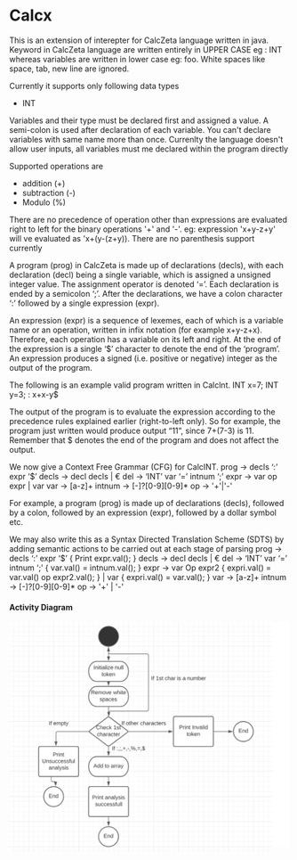 # Calcx

This is an extension of interepter for CalcZeta language written in java. 
Keyword in CalcZeta language are written entirely in UPPER CASE eg : INT whereas variables are written in lower case eg: foo.
White spaces like space, tab, new line are ignored.

Currently it supports only following data types
- INT

Variables and their type must be declared first and assigned a value. A semi-colon is used after declaration of each variable. 
You can't declare variables with same name more than once. 
Currenlty the language doesn't allow user inputs, all variables must me declared within the program directly

Supported operations are
- addition (+)
- subtraction (-)
- Modulo (%)

There are no precedence of operation other than expressions are evaluated right to left for the binary operations '+' and '-'. 
eg: expression 'x+y-z+y' will ve evaluated as 'x+(y-(z+y)).
There are no parenthesis support currently

A program (prog) in CalcZeta is made up of declarations (decls), with each declaration (decl) being a single
variable, which is assigned a unsigned integer value. The assignment operator is denoted ‘=’.
Each declaration is ended by a semicolon ‘;’. After the declarations, we have a colon character ‘:’ followed
by a single expression (expr).

An expression (expr) is a sequence of lexemes, each of which is a variable name or an operation, written
in infix notation (for example x+y-z+x). Therefore, each operation has a variable on its left and right.
At the end of the expression is a single ‘$’ character to denote the end of the
‘program’. An expression produces a signed (i.e. positive or negative) integer as the output of the program.

The following is an example valid program written in Calclnt.
INT x=7; INT y=3; : x+x-y$

The output of the program is to evaluate the expression according to the precedence rules explained
earlier (right-to-left only). So for example, the program just written would produce output “11”, since
7+(7-3) is 11. Remember that $ denotes the end of the program and does not affect the output.

We now give a Context Free Grammar (CFG) for CalcINT.
                prog    ->   decls ‘:’ expr ‘$’
                decls   ->   decl decls
                        |   €
                del     ->  ‘INT’ var ‘=’ intnum ‘;’
                expr    ->  var op expr
                        |   var
                var     ->  [a-z]+
                intnum  ->  [-]?[0-9][0-9]*
                op      ->  '+'|'-'

For example, a program (prog) is made up of declarations (decls), followed by a colon, followed by an
expression (expr), followed by a dollar symbol etc.

We may also write this as a Syntax Directed Translation Scheme (SDTS) by adding semantic actions to
be carried out at each stage of parsing
                prog    ->  decls ‘:’ expr ‘$’              { Print expr.val(); }
                decls   ->  decl decls
                        |    €
                del     ->  ‘INT’ var ‘=’ intnum ‘;’        { var.val() = intnum.val(); }
                expr    ->  var Op expr2                    { expri.val() = var.val() op expr2.val(); }
                        |   var                             { expri.val() = var.val(); }
                var     ->  [a-z]+
                intnum  ->  [-]?[0-9][0-9]*
                op      ->  '+' | '-'
                
#### Activity Diagram
<p>  <img src="https://github.com/parmarakhil/Calcx/blob/main/Activity%20Diagram.png" alt=“activity diagram” /></p>
